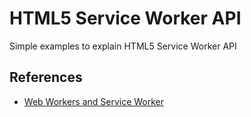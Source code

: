 # HTML5 Service Worker API

Simple examples to explain HTML5 Service Worker API

## References

- [Web Workers and Service Worker](https://s3-sa-east-1.amazonaws.com/thedevconf/presentations/TDC2019SP/modernweb/CIN-0263_2019-07-08T124437_Web%20Workers%20e%20Service%20Workers.pdf)
